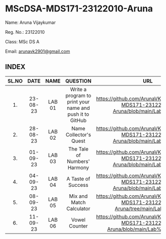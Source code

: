 # MScDSA-MDS171-23122010-Aruna
Name: Aruna Vijaykumar

Reg. No.: 23122010

Class: MSc DS A

Email: arunavk2901@gmail.com
## INDEX
|SL.NO|DATE|NAME|QUESTION|URL|
|:----:|:--:|:--:|:--:|:----:|
|1.|23-08-23|LAB 01|Write a program to print your name and push it to GitHub|https://github.com/ArunaVK2901/MScDSA-MDS171-23122010-Aruna/blob/main/Lab01.ipynb|
|2.|28-08-23|LAB 02|Name Collector's Quest|https://github.com/ArunaVK2901/MScDSA-MDS171-23122010-Aruna/blob/main/Lab02.ipynb|
|3.|01-09-23|LAB 03|The Tale of Numbers' Harmony|https://github.com/ArunaVK2901/MScDSA-MDS171-23122010-Aruna/blob/main/Lab03.ipynb|
|4.|04-09-23|LAB 04|A Taste of Success|https://github.com/ArunaVK2901/MScDSA-MDS171-23122010-Aruna/blob/main/Lab04.ipynb|
|5.|08-09-23|LAB 05|Mix and Match Calculator|https://github.com/ArunaVK2901/MScDSA-MDS171-23122010-Aruna/tree/main/Lab%2005|
|6.|11-09-23|LAB 06|Vowel Counter|https://github.com/ArunaVK2901/MScDSA-MDS171-23122010-Aruna/blob/main/Lab%2006.ipynb|
